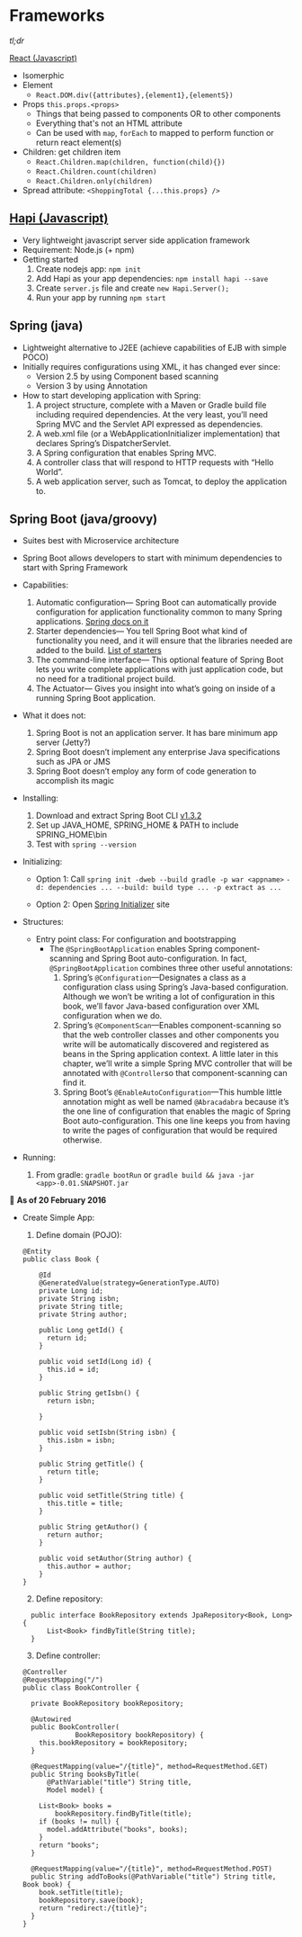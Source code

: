 Frameworks
========
*tl;dr*

[React (Javascript)](https://facebook.github.io/react/)
- Isomerphic 
- Element
  - `React.DOM.div({attributes},{element1},{elementS})`
- Props `this.props.<props>`
  - Things that being passed to components OR to other components
  - Everything that's not an HTML attribute
  - Can be used with `map`, `forEach` to mapped to perform function or return react element(s)
- Children: get children item
  - `React.Children.map(children, function(child){})`
  - `React.Children.count(children)`
  - `React.Children.only(children)`
- Spread attribute: `<ShoppingTotal {...this.props} />`
  

[Hapi (Javascript)](http://hapijs.com/)
------------------------------------
- Very lightweight javascript server side application framework
- Requirement: Node.js (+ npm)
- Getting started
  1. Create nodejs app: `npm init`
  2. Add Hapi as your app dependencies: `npm install hapi --save`
  3. Create `server.js` file and create `new Hapi.Server();`
  4. Run your app by running `npm start`

Spring (java)
------
- Lightweight alternative to J2EE (achieve capabilities of EJB with simple POCO)
- Initially requires configurations using XML, it has changed ever since:
  - Version 2.5 by using Component based scanning
  - Version 3 by using Annotation
- How to start developing application with Spring:
  1. A project structure, complete with a Maven or Gradle build file including required dependencies. At the very least, you’ll need Spring MVC and the Servlet API expressed as dependencies.
  2. A web.xml file (or a WebApplicationInitializer implementation) that declares Spring’s DispatcherServlet.
  3. A Spring configuration that enables Spring MVC.
  4. A controller class that will respond to HTTP requests with “Hello World”.
  5. A web application server, such as Tomcat, to deploy the application to.

Spring Boot (java/groovy)
----------------
- Suites best with Microservice architecture
- Spring Boot allows developers to start with minimum dependencies to start with Spring Framework
- Capabilities:
  1. Automatic configuration— Spring Boot can automatically provide configuration for application functionality common to many Spring applications. [Spring docs on it](https://docs.spring.io/spring-boot/docs/current/reference/html/using-boot-auto-configuration.html)
  2. Starter dependencies— You tell Spring Boot what kind of functionality you need, and it will ensure that the libraries needed are added to the build. [List of starters](https://github.com/spring-projects/spring-boot/tree/master/spring-boot-starters)
  3. The command-line interface— This optional feature of Spring Boot lets you write complete applications with just application code, but no need for a traditional project build.
  4. The Actuator— Gives you insight into what’s going on inside of a running Spring Boot application.
- What it does not:
  1. Spring Boot is not an application server. It has bare minimum app server (Jetty?)
  2. Spring Boot doesn’t implement any enterprise Java specifications such as JPA or JMS
  3. Spring Boot doesn’t employ any form of code generation to accomplish its magic
- Installing:
  1. Download and extract Spring Boot CLI [v1.3.2](http://repo.spring.io/release/org/springframework/boot/spring-boot-cli/1.3.2.RELEASE/spring-boot-cli-1.3.2.RELEASE-bin.zip)
  2. Set up JAVA_HOME, SPRING_HOME & PATH to include SPRING_HOME\bin
  3. Test with `spring --version`
- Initializing:
  * Option 1: Call `spring init -dweb --build gradle -p war <appname>` `-d: dependencies ... --build: build type ... -p extract as ...`

  * Option 2: Open [Spring Initializer](http://start.spring.io/) site
- Structures:
  - Entry point class: For configuration and bootstrapping
    - The `@SpringBootApplication` enables Spring component-scanning and Spring Boot auto-configuration. In fact, `@SpringBootApplication` combines three other useful annotations:
      1. Spring’s `@Configuration`—Designates a class as a configuration class using Spring’s Java-based configuration. Although we won’t be writing a lot of configuration in this book, we’ll favor Java-based configuration over XML configuration when we do.
      2. Spring’s `@ComponentScan`—Enables component-scanning so that the web controller classes and other components you write will be automatically discovered and registered as beans in the Spring application context. A little later in this chapter, we’ll write a simple Spring MVC controller that will be annotated with `@Controller`so that component-scanning can find it.
      3. Spring Boot’s `@EnableAutoConfiguration`—This humble little annotation might as well be named `@Abracadabra` because it’s the one line of configuration that enables the magic of Spring Boot auto-configuration. This one line keeps you from having to write the pages of configuration that would be required otherwise.

- Running:
  1. From gradle: `gradle bootRun` or `gradle build && java -jar <app>-0.01.SNAPSHOT.jar`

:date: **As of 20 February 2016**

- Create Simple App:
  1.  Define domain (POJO):
    ```
    @Entity
    public class Book {

        @Id
        @GeneratedValue(strategy=GenerationType.AUTO)
        private Long id;
        private String isbn;
        private String title;
        private String author;

        public Long getId() {
          return id;
        }

        public void setId(Long id) {
          this.id = id;
        }

        public String getIsbn() {
          return isbn;

        }

        public void setIsbn(String isbn) {
          this.isbn = isbn;
        }

        public String getTitle() {
          return title;
        }

        public void setTitle(String title) {
          this.title = title;
        }

        public String getAuthor() {
          return author;
        }

        public void setAuthor(String author) {
          this.author = author;
        }
    }
    ```

  2. Define repository:
    ```
      public interface BookRepository extends JpaRepository<Book, Long> {
          List<Book> findByTitle(String title);
      }
    ```

  3. Define controller:
    ```
    @Controller
    @RequestMapping("/")
    public class BookController {

      private BookRepository bookRepository;

      @Autowired
      public BookController(
                 BookRepository bookRepository) {
        this.bookRepository = bookRepository;
      }

      @RequestMapping(value="/{title}", method=RequestMethod.GET)
      public String booksByTitle(
          @PathVariable("title") String title,
          Model model) {

        List<Book> books =
            bookRepository.findByTitle(title);
        if (books != null) {
          model.addAttribute("books", books);
        }
        return "books";
      }

      @RequestMapping(value="/{title}", method=RequestMethod.POST)
      public String addToBooks(@PathVariable("title") String title, Book book) {
        book.setTitle(title);
        bookRepository.save(book);
        return "redirect:/{title}";
      }
    }
    ```
